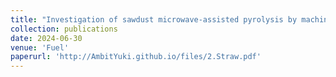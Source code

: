```yaml
---
title: "Investigation of sawdust microwave-assisted pyrolysis by machine learning, Part I: Optimization insights by large language models"
collection: publications
date: 2024-06-30
venue: 'Fuel'
paperurl: 'http://AmbitYuki.github.io/files/2.Straw.pdf'
---
```

